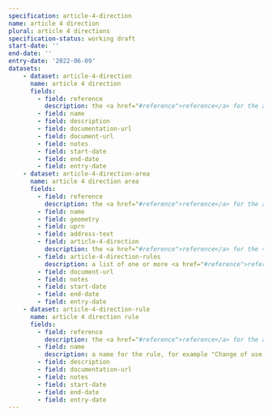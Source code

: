 ```yaml
---
specification: article-4-direction
name: article 4 direction
plural: article 4 directions
specification-status: working draft
start-date: ''
end-date: ''
entry-date: '2022-06-09'
datasets:
    - dataset: article-4-direction
      name: article 4 direction
      fields:
        - field: reference
          description: the <a href="#reference">reference</a> for the article 4 direction
        - field: name
        - field: description
        - field: documentation-url
        - field: document-url
        - field: notes
        - field: start-date
        - field: end-date
        - field: entry-date
    - dataset: article-4-direction-area
      name: article 4 direction area
      fields:
        - field: reference
          description: the <a href="#reference">reference</a> for the article 4 direction area
        - field: name
        - field: geometry
        - field: uprn
        - field: address-text
        - field: article-4-direction
          description: the <a href="#reference">reference</a> for the <a href="article-4-direction-dataset">article 4 direction</a> entry
        - field: article-4-direction-rules
          description: a list of one or more <a href="#reference">reference</a> values for <a href="article-4-direction-rule-dataset">article 4 direction rule</a> entries, separated by a semi-colon ';' character.
        - field: document-url
        - field: notes
        - field: start-date
        - field: end-date
        - field: entry-date
    - dataset: article-4-direction-rule
      name: article 4 direction rule
      fields:
        - field: reference
          description: the <a href="#reference">reference</a> for the article 4 direction rule
        - field: name
          description: a name for the rule, for example "Change of use, demolition or alteration of pubs is restricted"
        - field: description
        - field: documentation-url
        - field: notes
        - field: start-date
        - field: end-date
        - field: entry-date
---
```

